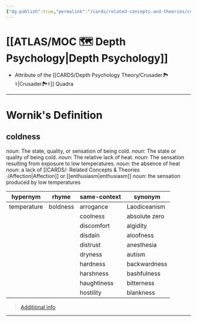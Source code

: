 ```yaml
---
{"dg-publish":true,"permalink":"/cards/related-concepts-and-theories/coldness/","noteIcon":"1","created":"2023-05-10T21:31:52.959+02:00","updated":"2023-06-12T18:19:26.313+02:00"}
---
```


# [[ATLAS/MOC 🗺️ Depth Psychology\|Depth Psychology]] 
- Attribute of the [[CARDS/Depth Psychology Theory/Crusader🏞️⚕️\|Crusader🏞️⚕️]] Quadra 

---
# Wornik's Definition
## coldness
*noun*: The state, quality, or sensation of being cold.
*noun*: The state or quality of being cold.
*noun*: The relative lack of heat.
*noun*: The sensation resulting from exposure to low temperatures.
*noun*: the absence of heat
*noun*: a lack of [[CARDS/· Related Concepts & Theories ·/Affection\|Affection]] or [[enthusiasm\|enthusiasm]]
*noun*: the sensation produced by low temperatures

| hypernym |rhyme |same-context |synonym |
| --- | --- | --- | --- |
| temperature | boldness | arrogance | Laodiceanism |
| | | coolness | absolute zero |
| | | discomfort | algidity |
| | | disdain | aloofness |
| | | distrust | anesthesia |
| | | dryness | autism |
| | | hardness | backwardness |
| | | harshness | bashfulness |
| | | haughtiness | bitterness |
| | | hostility | blankness |

> [Additional info](https://www.wordnik.com/words/coldness)
---